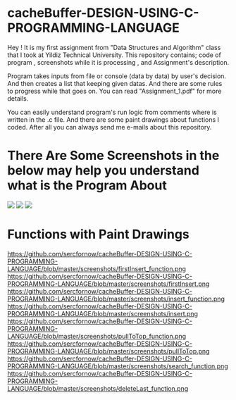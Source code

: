 # cacheBuffer-DESIGN-USING-C-PROGRAMMING-LANGUAGE

Hey ! It is my first assignment from "Data Structures and Algorithm" class that I took at Yildiz Technical University. This repository contains; code of program , screenshots while it is processing , and Assignment's description.

Program takes inputs from file or console (data by data) by user's decision. And then creates a list that keeping given datas. And there are some rules to progress while that goes on. You can read "Assignment_1.pdf" for more details.

You can easily understand program's run logic from comments where is written in the .c file. And there are some paint drawings about functions I coded. After all you can always send me e-mails about this repository. 

# There Are Some Screenshots in the below may help you understand what is the Program About

<img src="https://github.com/sercfornow/cacheBuffer-DESIGN-USING-C-PROGRAMMING-LANGUAGE/blob/master/screenshots/ss_1.png">
<img src="https://github.com/sercfornow/cacheBuffer-DESIGN-USING-C-PROGRAMMING-LANGUAGE/blob/master/screenshots/ss_3.png">
<img src="https://github.com/sercfornow/cacheBuffer-DESIGN-USING-C-PROGRAMMING-LANGUAGE/blob/master/screenshots/ss_4.png">

# Functions with Paint Drawings

https://github.com/sercfornow/cacheBuffer-DESIGN-USING-C-PROGRAMMING-LANGUAGE/blob/master/screenshots/firstInsert_function.png
https://github.com/sercfornow/cacheBuffer-DESIGN-USING-C-PROGRAMMING-LANGUAGE/blob/master/screenshots/firstInsert.png
https://github.com/sercfornow/cacheBuffer-DESIGN-USING-C-PROGRAMMING-LANGUAGE/blob/master/screenshots/insert_function.png
https://github.com/sercfornow/cacheBuffer-DESIGN-USING-C-PROGRAMMING-LANGUAGE/blob/master/screenshots/insert.png
https://github.com/sercfornow/cacheBuffer-DESIGN-USING-C-PROGRAMMING-LANGUAGE/blob/master/screenshots/pullToTop_function.png
https://github.com/sercfornow/cacheBuffer-DESIGN-USING-C-PROGRAMMING-LANGUAGE/blob/master/screenshots/pullToTop.png
https://github.com/sercfornow/cacheBuffer-DESIGN-USING-C-PROGRAMMING-LANGUAGE/blob/master/screenshots/search_function.png
https://github.com/sercfornow/cacheBuffer-DESIGN-USING-C-PROGRAMMING-LANGUAGE/blob/master/screenshots/deleteLast_function.png

